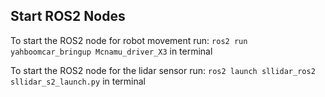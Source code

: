 ## Start ROS2 Nodes

To start the ROS2 node for robot movement run: ``` ros2 run yahboomcar_bringup Mcnamu_driver_X3 ``` in terminal

To start the ROS2 node for the lidar sensor run: ``` ros2 launch sllidar_ros2 sllidar_s2_launch.py ``` in terminal